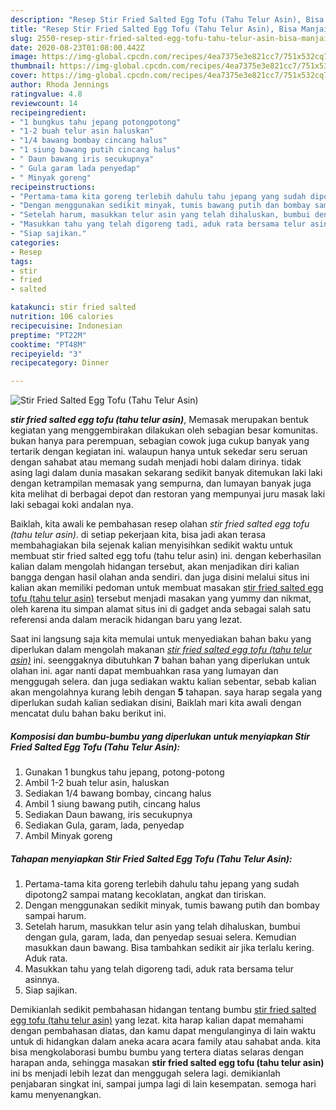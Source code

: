 ```yaml
---
description: "Resep Stir Fried Salted Egg Tofu (Tahu Telur Asin), Bisa Manjain Lidah"
title: "Resep Stir Fried Salted Egg Tofu (Tahu Telur Asin), Bisa Manjain Lidah"
slug: 2550-resep-stir-fried-salted-egg-tofu-tahu-telur-asin-bisa-manjain-lidah
date: 2020-08-23T01:08:00.442Z
image: https://img-global.cpcdn.com/recipes/4ea7375e3e821cc7/751x532cq70/stir-fried-salted-egg-tofu-tahu-telur-asin-foto-resep-utama.jpg
thumbnail: https://img-global.cpcdn.com/recipes/4ea7375e3e821cc7/751x532cq70/stir-fried-salted-egg-tofu-tahu-telur-asin-foto-resep-utama.jpg
cover: https://img-global.cpcdn.com/recipes/4ea7375e3e821cc7/751x532cq70/stir-fried-salted-egg-tofu-tahu-telur-asin-foto-resep-utama.jpg
author: Rhoda Jennings
ratingvalue: 4.8
reviewcount: 14
recipeingredient:
- "1 bungkus tahu jepang potongpotong"
- "1-2 buah telur asin haluskan"
- "1/4 bawang bombay cincang halus"
- "1 siung bawang putih cincang halus"
- " Daun bawang iris secukupnya"
- " Gula garam lada penyedap"
- " Minyak goreng"
recipeinstructions:
- "Pertama-tama kita goreng terlebih dahulu tahu jepang yang sudah dipotong2 sampai matang kecoklatan, angkat dan tiriskan."
- "Dengan menggunakan sedikit minyak, tumis bawang putih dan bombay sampai harum."
- "Setelah harum, masukkan telur asin yang telah dihaluskan, bumbui dengan gula, garam, lada, dan penyedap sesuai selera. Kemudian masukkan daun bawang. Bisa tambahkan sedikit air jika terlalu kering. Aduk rata."
- "Masukkan tahu yang telah digoreng tadi, aduk rata bersama telur asinnya."
- "Siap sajikan."
categories:
- Resep
tags:
- stir
- fried
- salted

katakunci: stir fried salted 
nutrition: 106 calories
recipecuisine: Indonesian
preptime: "PT22M"
cooktime: "PT48M"
recipeyield: "3"
recipecategory: Dinner

---
```



![Stir Fried Salted Egg Tofu (Tahu Telur Asin)](https://img-global.cpcdn.com/recipes/4ea7375e3e821cc7/751x532cq70/stir-fried-salted-egg-tofu-tahu-telur-asin-foto-resep-utama.jpg)

<b><i>stir fried salted egg tofu (tahu telur asin)</i></b>, Memasak merupakan bentuk kegiatan yang menggembirakan dilakukan oleh sebagian besar komunitas. bukan hanya para perempuan, sebagian cowok juga cukup banyak yang tertarik dengan kegiatan ini. walaupun hanya untuk sekedar seru seruan dengan sahabat atau memang sudah menjadi hobi dalam dirinya. tidak asing lagi dalam dunia masakan sekarang sedikit banyak ditemukan laki laki dengan ketrampilan memasak yang sempurna, dan lumayan banyak juga kita melihat di berbagai depot dan restoran yang mempunyai juru masak laki laki sebagai koki andalan nya.

Baiklah, kita awali ke pembahasan resep olahan <i>stir fried salted egg tofu (tahu telur asin)</i>. di setiap pekerjaan kita, bisa jadi akan terasa membahagiakan bila sejenak kalian menyisihkan sedikit waktu untuk membuat stir fried salted egg tofu (tahu telur asin) ini. dengan keberhasilan kalian dalam mengolah hidangan tersebut, akan menjadikan diri kalian bangga dengan hasil olahan anda sendiri. dan juga disini melalui situs ini kalian akan memiliki pedoman untuk membuat masakan <u>stir fried salted egg tofu (tahu telur asin)</u> tersebut menjadi masakan yang yummy dan nikmat, oleh karena itu simpan alamat situs ini di gadget anda sebagai salah satu referensi anda dalam meracik hidangan baru yang lezat.




Saat ini langsung saja kita memulai untuk menyediakan bahan baku yang diperlukan dalam mengolah makanan <u><i>stir fried salted egg tofu (tahu telur asin)</i></u> ini. seenggaknya dibutuhkan <b>7</b> bahan bahan yang diperlukan untuk olahan ini. agar nanti dapat membuahkan rasa yang lumayan dan menggugah selera. dan juga sediakan waktu kalian sebentar, sebab kalian akan mengolahnya kurang lebih dengan <b>5</b> tahapan. saya harap segala yang diperlukan sudah kalian sediakan disini, Baiklah mari kita awali dengan mencatat dulu bahan baku berikut ini.

<!--inarticleads1-->

##### Komposisi dan bumbu-bumbu yang diperlukan untuk menyiapkan Stir Fried Salted Egg Tofu (Tahu Telur Asin):

1. Gunakan 1 bungkus tahu jepang, potong-potong
1. Ambil 1-2 buah telur asin, haluskan
1. Sediakan 1/4 bawang bombay, cincang halus
1. Ambil 1 siung bawang putih, cincang halus
1. Sediakan  Daun bawang, iris secukupnya
1. Sediakan  Gula, garam, lada, penyedap
1. Ambil  Minyak goreng




<!--inarticleads2-->

##### Tahapan menyiapkan Stir Fried Salted Egg Tofu (Tahu Telur Asin):

1. Pertama-tama kita goreng terlebih dahulu tahu jepang yang sudah dipotong2 sampai matang kecoklatan, angkat dan tiriskan.
1. Dengan menggunakan sedikit minyak, tumis bawang putih dan bombay sampai harum.
1. Setelah harum, masukkan telur asin yang telah dihaluskan, bumbui dengan gula, garam, lada, dan penyedap sesuai selera. Kemudian masukkan daun bawang. Bisa tambahkan sedikit air jika terlalu kering. Aduk rata.
1. Masukkan tahu yang telah digoreng tadi, aduk rata bersama telur asinnya.
1. Siap sajikan.




Demikianlah sedikit pembahasan hidangan tentang bumbu <u>stir fried salted egg tofu (tahu telur asin)</u> yang lezat. kita harap kalian dapat memahami dengan pembahasan diatas, dan kamu dapat mengulanginya di lain waktu untuk di hidangkan dalam aneka acara acara family atau sahabat anda. kita bisa mengkolaborasi bumbu bumbu yang tertera diatas selaras dengan harapan anda, sehingga masakan <b>stir fried salted egg tofu (tahu telur asin)</b> ini bs menjadi lebih lezat dan menggugah selera lagi. demikianlah penjabaran singkat ini, sampai jumpa lagi di lain kesempatan. semoga hari kamu menyenangkan.
